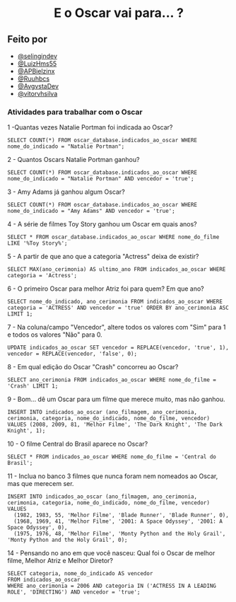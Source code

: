 <h1 align='center'>E o Oscar vai para... ?</h1>

<h2>Feito por</h2>
<ul>
  <li><a href="https://github.com/selingindev">@selingindev</a></li>
  <li><a href="https://github.com/LuizHms55">@LuizHms55</a></li>
  <li><a href="https://github.com/APBielzinx">@APBielzinx</a></li>
  <li><a href="https://github.com/Ruuhbcs">@Ruuhbcs</a></li>
  <li><a href="https://github.com/AvgvstaDev">@AvgvstaDev</a></li>
  <li><a href="https://github.com/vitorvhsilva">@vitorvhsilva</a></li>
</ul>

<h3>Atividades para trabalhar com o Oscar</h3>

<p>1 -Quantas vezes Natalie Portman foi indicada ao Oscar?</p>

```
SELECT COUNT(*) FROM oscar_database.indicados_ao_oscar WHERE nome_do_indicado = "Natalie Portman";
```

<p>2 - Quantos Oscars Natalie Portman ganhou?</p>

```
SELECT COUNT(*) FROM oscar_database.indicados_ao_oscar WHERE nome_do_indicado = "Natalie Portman" AND vencedor = 'true';
```

<p>3 - Amy Adams já ganhou algum Oscar?</p>

```
SELECT COUNT(*) FROM oscar_database.indicados_ao_oscar WHERE nome_do_indicado = "Amy Adams" AND vencedor = 'true';
```

<p>4 - A série de filmes Toy Story ganhou um Oscar em quais anos?</p>

```
SELECT * FROM oscar_database.indicados_ao_oscar WHERE nome_do_filme LIKE '%Toy Story%';
```

<p>5 - A partir de que ano que a categoria "Actress" deixa de existir? </p>

```
SELECT MAX(ano_cerimonia) AS ultimo_ano FROM indicados_ao_oscar WHERE categoria = 'Actress';
```

<p>6 - O primeiro Oscar para melhor Atriz foi para quem? Em que ano?</p>

```
SELECT nome_do_indicado, ano_cerimonia FROM indicados_ao_oscar WHERE categoria = 'ACTRESS' AND vencedor = 'true' ORDER BY ano_cerimonia ASC LIMIT 1;
```

<p>7 - Na coluna/campo "Vencedor", altere todos os valores com "Sim" para 1 e todos os valores "Não" para 0.</p>

```
UPDATE indicados_ao_oscar SET vencedor = REPLACE(vencedor, 'true', 1), vencedor = REPLACE(vencedor, 'false', 0);
```

<p>8 - Em qual edição do Oscar "Crash" concorreu ao Oscar?</p>

```
SELECT ano_cerimonia FROM indicados_ao_oscar WHERE nome_do_filme = 'Crash' LIMIT 1;
```

<p>9 - Bom... dê um Oscar para um filme que merece muito, mas não ganhou.</p>

```
INSERT INTO indicados_ao_oscar (ano_filmagem, ano_cerimonia, cerimonia, categoria, nome_do_indicado, nome_do_filme, vencedor)
VALUES (2008, 2009, 81, 'Melhor Filme', 'The Dark Knight', 'The Dark Knight', 1);
```

<p>10 - O filme Central do Brasil aparece no Oscar?</p>

```
SELECT * FROM indicados_ao_oscar WHERE nome_do_filme = 'Central do Brasil';
```

<p>11 - Inclua no banco 3 filmes que nunca foram nem nomeados ao Oscar, mas que merecem ser. </p>

```
INSERT INTO indicados_ao_oscar (ano_filmagem, ano_cerimonia, cerimonia, categoria, nome_do_indicado, nome_do_filme, vencedor)
VALUES
  (1982, 1983, 55, 'Melhor Filme', 'Blade Runner', 'Blade Runner', 0),
  (1968, 1969, 41, 'Melhor Filme', '2001: A Space Odyssey', '2001: A Space Odyssey', 0),
  (1975, 1976, 48, 'Melhor Filme', 'Monty Python and the Holy Grail', 'Monty Python and the Holy Grail', 0);
```

<p>14 - Pensando no ano em que você nasceu: Qual foi o Oscar de melhor filme, Melhor Atriz e Melhor Diretor? </p>

```
SELECT categoria, nome_do_indicado AS vencedor
FROM indicados_ao_oscar
WHERE ano_cerimonia = 2006 AND categoria IN ('ACTRESS IN A LEADING ROLE', 'DIRECTING') AND vencedor = 'true';
```

